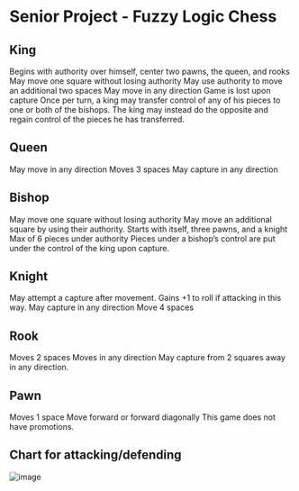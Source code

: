 # Senior Project - Fuzzy Logic Chess

## King
Begins with authority over himself, center two pawns, the queen, and rooks
May move one square without losing authority
May use authority to move an additional two spaces
May move in any direction
Game is lost upon capture
Once per turn, a king may transfer control of any of his pieces to one or both of the bishops. The king may instead do the opposite and regain control of the pieces he has transferred.
## Queen
May move in any direction
Moves 3 spaces
May capture in any direction
## Bishop
May move one square without losing authority
May move an additional square by using their authority.
Starts with itself, three pawns, and a knight
Max of 6 pieces under authority
Pieces under a bishop’s control are put under the control of the king upon capture.
## Knight
May attempt a capture after movement. Gains +1 to roll if attacking in this way.
May capture in any direction
Move 4 spaces
## Rook
Moves 2 spaces
Moves in any direction
May capture from 2 squares away in any direction.
## Pawn
Moves 1 space
Move forward or forward diagonally
This game does not have promotions.

## Chart for attacking/defending
![image](https://user-images.githubusercontent.com/13397606/132258857-52bf6c8e-a600-4381-9b85-af6a2f081c61.png)
